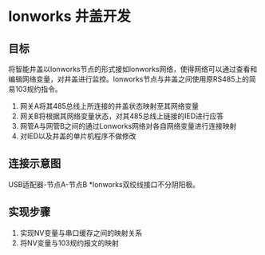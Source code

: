 # lonworks 井盖开发

## 目标

将智能井盖以lonworks节点的形式接如lonworks网络，使得网络可以通过查看和编辑网络变量，对井盖进行监控。lonworks节点与井盖之间使用原RS485上的简易103规约指令。

1. 网关A将其485总线上所连接的井盖状态映射至其网络变量
2. 网关B将根据其网络变量状态，对其485总线上链接的IED进行应答 
3. 网管A与网管B之间的通过Lonworks网络对各自网络变量进行连接映射
4. 对IED以及井盖的单片机程序不做修改

## 连接示意图

USB适配器-节点A-节点B
*lonworks双绞线接口不分阴阳极。

## 实现步骤

1. 实现NV变量与串口缓存之间的映射关系
2. 将NV变量与103规约报文的映射

